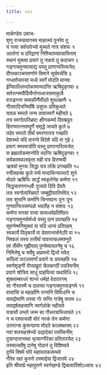 ```yaml
---
title: ०४२

---
```

मार्कण्डेय उवाच-  
शृणु राजन्प्रयागस्य माहात्म्यं पुनरेव तु  
यं गत्वा सर्वपापेभ्यो मुच्यते नात्र संशयः १  
आर्तानां च दरिद्राणां निश्चितव्यवसायिनाम्  
स्थानं मुक्त्वा प्रयागं तु नाक्षयं तु कदाचन २  
गङ्गायमुनमासाद्य यस्तु प्राणान्परित्यजेत्  
दीप्तकाञ्चनवर्णाभे विमाने सूर्यवर्चसि ३  
गन्धर्वाप्सरसां मध्ये स्वर्गे मोदति मानवः  
ईप्सिताँल्लभतेकामान्वदन्ति ऋषिपुङ्गवाः ४  
सर्वरत्नमयैर्दिव्यैर्नानाध्वजसमाकुलैः  
वराङ्गना समाकीर्णैर्मोदते शुभलक्षणैः ५  
गीतवादित्रनिर्घोषैः प्रसुप्तः प्रतिबुध्यते  
यावन्न स्मरते जन्म तावत्स्वर्गे महीयते ६  
तत्र स्वर्गात्परिभ्रष्टः क्षीणकर्म्मा दिवश्च्युतः  
हिरण्यरत्नसम्पूर्णे समृद्धे जायते कुले ७  
तदेव स्मरते तीर्थं स्मरणात्तत्र गच्छति  
देशस्थो यदि वारण्ये विदेशे यदि वा गृहे ८  
प्रयागं स्मरमात्रोपि यस्तु प्राणान्परित्यजेत्  
स ब्रह्मलोकमाप्नोति वदन्ति ऋषिपुङ्गवाः ९  
सर्वकामफलावृत्ता मही यत्र हिरण्मयी  
ऋषयो मुनयः सिद्धा यत्र लोके प्रगच्छति १०  
स्त्रीसहस्रा कुले रम्ये मन्दाकिन्यास्तटे शुभे  
मोदते ऋषिभिः सार्द्धं स्वकृतेनेह कर्मणा ११  
सिद्धचारणगन्धर्वैः पूज्यते दिवि दैवतैः  
ततः स्वर्गात्परिभ्रष्टो जम्बुद्वीपपतिर्भवेत् १२  
ततः शुभानि कर्माणि चिन्तयानः पुनः पुनः  
गुणवान्वित्तसम्पन्नो भवतीह न संशयः १३  
कर्मणा मनसा वाचा सत्यधर्मप्रतिष्ठितः  
गङ्गायमुनयोर्मध्ये यस्तु दानं प्रयच्छति १४  
सुवर्णम्मणिमुक्तां वा यदि धान्यं प्रतिग्रहम्  
स्वकार्ये पितृकार्ये वा देवताभ्यर्चनेऽपि वा १५  
निष्फलं तस्य तत्तीर्थं यावत्तत्फलमश्नुते  
एवं तीर्थेन गृह्णीयात् पुण्येष्वायतनेषु च १६  
निमित्तेषु च सर्वेषु अप्रमत्तो द्विजो भवेत्  
कपिलां पाटलावर्णां प्रयागे यः प्रयच्छति १७  
स्वर्णशृङ्गीं रौप्यखुरां चैलकण्ठीं पयस्विनीम्  
प्रयागे श्रोत्रियं साधुं ग्राहयित्वा यथाविधि १८  
शुक्लाम्बरधरं शान्तं धर्मज्ञं वेदपारगम्  
सा गौस्तस्मै च दातव्या गङ्गायमुनसङ्गमे १९  
वासांसि च महार्हाणि रत्नानि विविधानि च  
यावद्रोमाणि तस्या गोः सन्ति गात्रेषु सत्तम २०  
तावद्वर्षसहस्राणि स्वर्गलोके महीयते  
यत्रासौ लभते जन्म सा गौस्तत्राभिजायते २१  
न च पश्यत्यसौ घोरं नरकं तेन कर्मणा  
उत्तरान्स कुरून्प्राप्य मोदते कालमक्षयम् २२  
गवां शतसहस्रेभ्यो दद्यादेकां पयस्विनीम्  
पुत्रान्दारान्तथा भृत्यान्गौरेका प्रतितारयेत् २३  
तस्मात्सर्वेषु दानेषु गोदानं तु विशिष्यते  
दुर्गमे विषमे घोरे महापातकसम्भवे  
गौरेव रक्षां कुरुते तस्माद्देया द्विजातये २४  
इति श्रीपाद्मे महापुराणे स्वर्गखण्डे द्विचत्वारिंशोऽध्यायः ४२